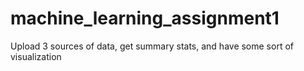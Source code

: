 # machine_learning_assignment1
Upload 3 sources of data, get summary stats, and have some sort of visualization
